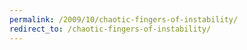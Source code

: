 ```yaml
---
permalink: /2009/10/chaotic-fingers-of-instability/
redirect_to: /chaotic-fingers-of-instability/
---
```

